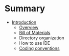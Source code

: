 # Summary

* [Introduction](README.md)
   * [Overview](overview.md)
   * [Bill of Materials](bill_of_materials.md)
   * Directory organization
   * How to use IDE
   * [Coding conventions](coding_conventions.md)

